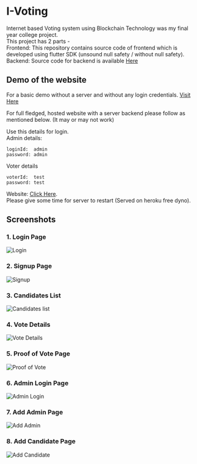 # I-Voting

Internet based Voting system using Blockchain Technology was my final year college project.  
This project has 2 parts -  
Frontend: This repository contains source code of frontend which is developed using flutter SDK (unsound null safety / without null safety).  
Backend: Source code for backend is available [Here](https://github.com/sandeshsg6/Blockchain-Internet-Voting-Backend)

## Demo of the website

For a basic demo without a server and without any login credentials. [Visit Here](https://omkardabade.github.io/Blockchain-Internet-Voting-Frontend)

For full fledged, hosted website with a server backend please follow as mentioned below. (It may or may not work)

Use this details for login.  
Admin details:
```
loginId:  admin
password: admin
```
Voter details
```
voterId:  test
password: test
```
  
Website: [Click Here](https://i-vote-app.web.app).  
Please give some time for server to restart (Served on heroku free dyno).

## Screenshots

### 1. Login Page
![Login](/assets/screenshots/Login%20Page.png)


### 2. Signup Page
![Signup](/assets/screenshots/Signup.png)


### 3. Candidates List
![Candidates list](/assets/screenshots/Candidates%20list.png)


### 4. Vote Details
![Vote Details](/assets/screenshots/Vote%20Details.png)


### 5. Proof of Vote Page
![Proof of Vote](/assets/screenshots/Proof%20of%20Vote.png)


### 6. Admin Login Page
![Admin Login](/assets/screenshots/Admin%20Login.png)


### 7. Add Admin Page
![Add Admin](/assets/screenshots/Add%20Admin.png)


### 8. Add Candidate Page
![Add Candidate](/assets/screenshots/Add%20Candidate.png)
